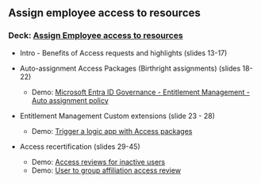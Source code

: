 ## Assign employee access to resources  
### Deck: [Assign Employee access to resources](https://github.com/microsoft/EntraIDGovernance-Training/blob/cd40f6d7c9975f479d3ce5fd40c4d7124ec9ff74/POCBOX/Assign%20employee%20access%20to%20resources/IGAPOC%20-%20Assign%20Employee%20access%20to%20resources.pptx) 

-  Intro - Benefits of Access requests and highlights (slides 13-17) 
-  Auto-assignment Access Packages (Birthright assignments) (slides 18-22)
   - Demo: [Microsoft Entra ID Governance  - Entitlement Management - Auto assignment policy](https://youtu.be/plEa5dX96WM)   
- Entitlement Management Custom extensions (slide 23 - 28) 
  - Demo: [Trigger a logic app with Access packages](https://youtu.be/7SD9497efyI) 

- Access recertification (slides 29-45)
  - Demo: [Access reviews for inactive users](https://youtu.be/Sv496pbKtzM)
  - Demo: [User to group affiliation access review](https://youtu.be/e94KFsaeLbI) 



